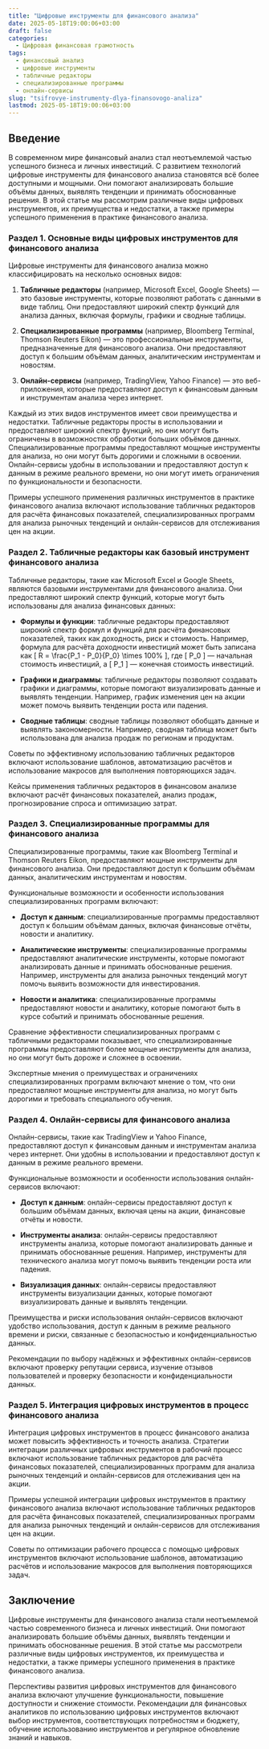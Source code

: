 ```yaml
---
title: "Цифровые инструменты для финансового анализа"
date: 2025-05-18T19:00:06+03:00
draft: false
categories:
  - Цифровая финансовая грамотность
tags:
  - финансовый анализ
  - цифровые инструменты
  - табличные редакторы
  - специализированные программы
  - онлайн-сервисы
slug: "tsifrovye-instrumenty-dlya-finansovogo-analiza"
lastmod: 2025-05-18T19:00:06+03:00
---
```


## Введение

В современном мире финансовый анализ стал неотъемлемой частью успешного бизнеса и личных инвестиций. С развитием технологий цифровые инструменты для финансового анализа становятся всё более доступными и мощными. Они помогают анализировать большие объёмы данных, выявлять тенденции и принимать обоснованные решения. В этой статье мы рассмотрим различные виды цифровых инструментов, их преимущества и недостатки, а также примеры успешного применения в практике финансового анализа.

### Раздел 1. Основные виды цифровых инструментов для финансового анализа

Цифровые инструменты для финансового анализа можно классифицировать на несколько основных видов:

1. **Табличные редакторы** (например, Microsoft Excel, Google Sheets) — это базовые инструменты, которые позволяют работать с данными в виде таблиц. Они предоставляют широкий спектр функций для анализа данных, включая формулы, графики и сводные таблицы.

2. **Специализированные программы** (например, Bloomberg Terminal, Thomson Reuters Eikon) — это профессиональные инструменты, предназначенные для финансового анализа. Они предоставляют доступ к большим объёмам данных, аналитическим инструментам и новостям.

3. **Онлайн-сервисы** (например, TradingView, Yahoo Finance) — это веб-приложения, которые предоставляют доступ к финансовым данным и инструментам анализа через интернет.

Каждый из этих видов инструментов имеет свои преимущества и недостатки. Табличные редакторы просты в использовании и предоставляют широкий спектр функций, но они могут быть ограничены в возможностях обработки больших объёмов данных. Специализированные программы предоставляют мощные инструменты для анализа, но они могут быть дорогими и сложными в освоении. Онлайн-сервисы удобны в использовании и предоставляют доступ к данным в режиме реального времени, но они могут иметь ограничения по функциональности и безопасности.

Примеры успешного применения различных инструментов в практике финансового анализа включают использование табличных редакторов для расчёта финансовых показателей, специализированных программ для анализа рыночных тенденций и онлайн-сервисов для отслеживания цен на акции.

### Раздел 2. Табличные редакторы как базовый инструмент финансового анализа

Табличные редакторы, такие как Microsoft Excel и Google Sheets, являются базовыми инструментами для финансового анализа. Они предоставляют широкий спектр функций, которые могут быть использованы для анализа финансовых данных:

- **Формулы и функции**: табличные редакторы предоставляют широкий спектр формул и функций для расчёта финансовых показателей, таких как доходность, риск и стоимость. Например, формула для расчёта доходности инвестиций может быть записана как [ R = \frac{P_1 - P_0}{P_0} \times 100\% ], где [ P_0 ] — начальная стоимость инвестиций, а [ P_1 ] — конечная стоимость инвестиций.

- **Графики и диаграммы**: табличные редакторы позволяют создавать графики и диаграммы, которые помогают визуализировать данные и выявлять тенденции. Например, график изменения цен на акции может помочь выявить тенденции роста или падения.

- **Сводные таблицы**: сводные таблицы позволяют обобщать данные и выявлять закономерности. Например, сводная таблица может быть использована для анализа продаж по регионам и продуктам.

Советы по эффективному использованию табличных редакторов включают использование шаблонов, автоматизацию расчётов и использование макросов для выполнения повторяющихся задач.

Кейсы применения табличных редакторов в финансовом анализе включают расчёт финансовых показателей, анализ продаж, прогнозирование спроса и оптимизацию затрат.

### Раздел 3. Специализированные программы для финансового анализа

Специализированные программы, такие как Bloomberg Terminal и Thomson Reuters Eikon, предоставляют мощные инструменты для финансового анализа. Они предоставляют доступ к большим объёмам данных, аналитическим инструментам и новостям.

Функциональные возможности и особенности использования специализированных программ включают:

- **Доступ к данным**: специализированные программы предоставляют доступ к большим объёмам данных, включая финансовые отчёты, новости и аналитику.

- **Аналитические инструменты**: специализированные программы предоставляют аналитические инструменты, которые помогают анализировать данные и принимать обоснованные решения. Например, инструменты для анализа рыночных тенденций могут помочь выявить возможности для инвестирования.

- **Новости и аналитика**: специализированные программы предоставляют новости и аналитику, которые помогают быть в курсе событий и принимать обоснованные решения.

Сравнение эффективности специализированных программ с табличными редакторами показывает, что специализированные программы предоставляют более мощные инструменты для анализа, но они могут быть дороже и сложнее в освоении.

Экспертные мнения о преимуществах и ограничениях специализированных программ включают мнение о том, что они предоставляют мощные инструменты для анализа, но могут быть дорогими и требовать специального обучения.

### Раздел 4. Онлайн-сервисы для финансового анализа

Онлайн-сервисы, такие как TradingView и Yahoo Finance, предоставляют доступ к финансовым данным и инструментам анализа через интернет. Они удобны в использовании и предоставляют доступ к данным в режиме реального времени.

Функциональные возможности и особенности использования онлайн-сервисов включают:

- **Доступ к данным**: онлайн-сервисы предоставляют доступ к большим объёмам данных, включая цены на акции, финансовые отчёты и новости.

- **Инструменты анализа**: онлайн-сервисы предоставляют инструменты анализа, которые помогают анализировать данные и принимать обоснованные решения. Например, инструменты для технического анализа могут помочь выявить тенденции роста или падения.

- **Визуализация данных**: онлайн-сервисы предоставляют инструменты визуализации данных, которые помогают визуализировать данные и выявлять тенденции.

Преимущества и риски использования онлайн-сервисов включают удобство использования, доступ к данным в режиме реального времени и риски, связанные с безопасностью и конфиденциальностью данных.

Рекомендации по выбору надёжных и эффективных онлайн-сервисов включают проверку репутации сервиса, изучение отзывов пользователей и проверку безопасности и конфиденциальности данных.

### Раздел 5. Интеграция цифровых инструментов в процесс финансового анализа

Интеграция цифровых инструментов в процесс финансового анализа может повысить эффективность и точность анализа. Стратегии интеграции различных цифровых инструментов в рабочий процесс включают использование табличных редакторов для расчёта финансовых показателей, специализированных программ для анализа рыночных тенденций и онлайн-сервисов для отслеживания цен на акции.

Примеры успешной интеграции цифровых инструментов в практику финансового анализа включают использование табличных редакторов для расчёта финансовых показателей, специализированных программ для анализа рыночных тенденций и онлайн-сервисов для отслеживания цен на акции.

Советы по оптимизации рабочего процесса с помощью цифровых инструментов включают использование шаблонов, автоматизацию расчётов и использование макросов для выполнения повторяющихся задач.

## Заключение

Цифровые инструменты для финансового анализа стали неотъемлемой частью современного бизнеса и личных инвестиций. Они помогают анализировать большие объёмы данных, выявлять тенденции и принимать обоснованные решения. В этой статье мы рассмотрели различные виды цифровых инструментов, их преимущества и недостатки, а также примеры успешного применения в практике финансового анализа.

Перспективы развития цифровых инструментов для финансового анализа включают улучшение функциональности, повышение доступности и снижение стоимости. Рекомендации для финансовых аналитиков по использованию цифровых инструментов включают выбор инструментов, соответствующих потребностям и бюджету, обучение использованию инструментов и регулярное обновление знаний и навыков.
